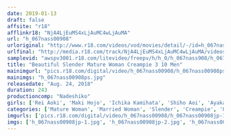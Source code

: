 ```yaml
---
date: 2019-01-13
draft: false
affsite: "r18"
afflinkr18: "NjA4LjEuMS4xLjAuMC4wLjAuMA"
url: "h_067nass00908"
urloriginal: "http://www.r18.com/videos/vod/movies/detail/-/id=h_067nass00908"
urlfinal: "http://media.r18.com/track/NjA4LjEuMS4xLjAuMC4wLjAuMA/videos/vod/movies/detail/-/id=h_067nass00908"
samplevid: "awspv3001.r18.com/litevideo/freepv/h/h_0/h_067nass908/h_067nass908_dmb_w.mp4"
title: "Beautiful Slender Mature Woman Creampie 3 10 Men"
mainimgurl: "pics.r18.com/digital/video/h_067nass00908/h_067nass00908ps.jpg"
mainimgs: "h_067nass00908ps.jpg"
releasedate: "Aug. 24, 2018"
duration: 243
productioncomp: "Nadeshiko"
girls: ['Rei Aoki', 'Maki Hojo', 'Ichika Kamihata', 'Shiho Aoi', 'Ayaka Mutou', 'Aki Sasaki', 'Hana Kano', 'Erena Takimoto', 'Karen Minegishi', 'Chika Uehara']
categories: ['Mature Woman', 'Married Woman', 'Slender', 'Creampie', 'Over 4 Hours', 'Hi-Def']
imgurls: ['pics.r18.com/digital/video/h_067nass00908/h_067nass00908jp-1.jpg', 'pics.r18.com/digital/video/h_067nass00908/h_067nass00908jp-2.jpg', 'pics.r18.com/digital/video/h_067nass00908/h_067nass00908jp-3.jpg', 'pics.r18.com/digital/video/h_067nass00908/h_067nass00908jp-4.jpg', 'pics.r18.com/digital/video/h_067nass00908/h_067nass00908jp-5.jpg', 'pics.r18.com/digital/video/h_067nass00908/h_067nass00908jp-6.jpg', 'pics.r18.com/digital/video/h_067nass00908/h_067nass00908jp-7.jpg', 'pics.r18.com/digital/video/h_067nass00908/h_067nass00908jp-8.jpg', 'pics.r18.com/digital/video/h_067nass00908/h_067nass00908jp-9.jpg', 'pics.r18.com/digital/video/h_067nass00908/h_067nass00908jp-10.jpg', 'pics.r18.com/digital/video/h_067nass00908/h_067nass00908jp-11.jpg', 'pics.r18.com/digital/video/h_067nass00908/h_067nass00908jp-12.jpg', 'pics.r18.com/digital/video/h_067nass00908/h_067nass00908jp-13.jpg', 'pics.r18.com/digital/video/h_067nass00908/h_067nass00908jp-14.jpg', 'pics.r18.com/digital/video/h_067nass00908/h_067nass00908jp-15.jpg', 'pics.r18.com/digital/video/h_067nass00908/h_067nass00908jp-16.jpg', 'pics.r18.com/digital/video/h_067nass00908/h_067nass00908jp-17.jpg', 'pics.r18.com/digital/video/h_067nass00908/h_067nass00908jp-18.jpg', 'pics.r18.com/digital/video/h_067nass00908/h_067nass00908jp-19.jpg']
imgs: ['h_067nass00908jp-1.jpg', 'h_067nass00908jp-2.jpg', 'h_067nass00908jp-3.jpg', 'h_067nass00908jp-4.jpg', 'h_067nass00908jp-5.jpg', 'h_067nass00908jp-6.jpg', 'h_067nass00908jp-7.jpg', 'h_067nass00908jp-8.jpg', 'h_067nass00908jp-9.jpg', 'h_067nass00908jp-10.jpg', 'h_067nass00908jp-11.jpg', 'h_067nass00908jp-12.jpg', 'h_067nass00908jp-13.jpg', 'h_067nass00908jp-14.jpg', 'h_067nass00908jp-15.jpg', 'h_067nass00908jp-16.jpg', 'h_067nass00908jp-17.jpg', 'h_067nass00908jp-18.jpg', 'h_067nass00908jp-19.jpg']
---
```


